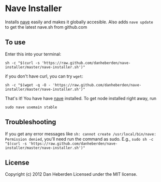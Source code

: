# Nave Installer

Installs [nave](http://github.com/isaacs/nave) easily and makes it globally accesible. Also adds `nave
update` to get the latest nave.sh from github.com

## To use

Enter this into your terminal:

```
sh -c "$(curl -s 'https://raw.github.com/danheberden/nave-installer/master/nave-installer.sh')"
```

if you don't have curl, you can try `wget`:

```
sh -c "$(wget -q -O - 'https://raw.github.com/danheberden/nave-installer/master/nave-installer.sh')"
```

That's it! You have have [nave](http://github.com/isaacs/nave) installed. To get node installed right away, run 

```
sudo nave usemain stable
```

## Troubleshooting

If you get any error messages like `sh: cannot create /usr/local/bin/nave: Permission denied`, you'll need run
the command as sudo. E.g., `sudo sh -c "$(curl -s 'https://raw.github.com/danheberden/nave-installer/master/nave-installer.sh')"`

## License
Copyright (c) 2012 Dan Heberden 
Licensed under the MIT license.

